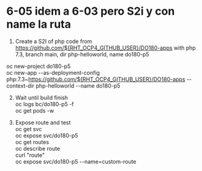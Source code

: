 # 6-05 idem a 6-03 pero S2i y con name la ruta

1) Create a S2I of php code from https://github.com/${RHT_OCP4_GITHUB_USER}/DO180-apps  with php 7.3, branch main, dir php-helloworld, name do180-p5
 
oc new-project do180-p5  
oc new-app --as-deployment-config  php:7.3~https://github.com/${RHT_OCP4_GITHUB_USER}/DO180-apps --context-dir php-helloworld --name do180-p5  

2) Wait until build finish  
oc logs bc/do180-p5 -f  
oc get pods -w  

3) Expose route and test  
oc get svc  
oc expose svc/do180-p5  
oc get routes  
oc describe route  
curl "route"  
oc expose svc/do180-p5 --name=custom-route  



